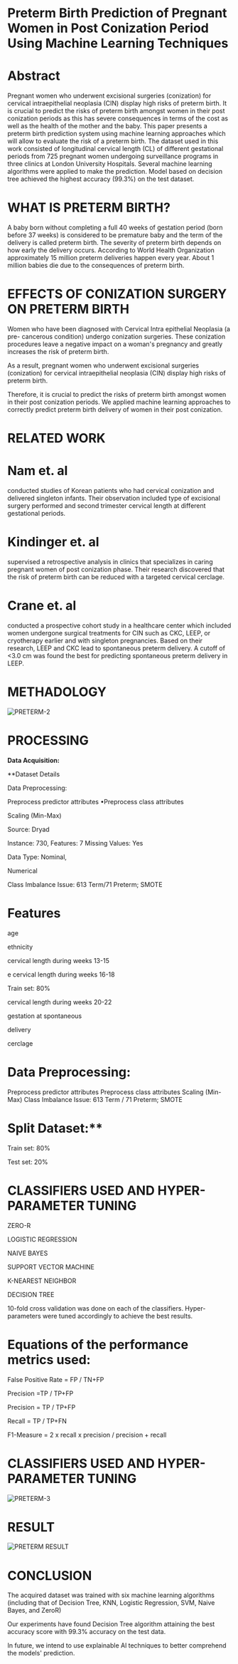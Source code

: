# Preterm Birth Prediction of Pregnant Women in Post Conization Period Using Machine Learning Techniques
# Abstract
Pregnant women who underwent excisional surgeries (conization) for cervical intraepithelial neoplasia (CIN) display high risks of preterm birth. It is crucial to predict the risks of preterm birth amongst women in their post conization periods as this has severe consequences in terms of the cost as well as the health of the mother and the baby. This paper presents a preterm birth prediction system using machine learning approaches which will allow to evaluate the risk of a preterm birth. The dataset used in this work consisted of longitudinal cervical length (CL) of different gestational periods from 725 pregnant women undergoing surveillance programs in three clinics at London University Hospitals. Several machine learning algorithms were applied to make the prediction. Model based on decision tree achieved the highest accuracy (99.3%) on the test dataset.
 # WHAT IS PRETERM BIRTH?
 
A baby born without completing a full 40 weeks of gestation period (born before 37 weeks) is considered to be premature baby and the term of the delivery is called preterm birth.
The severity of preterm birth depends on how early the delivery occurs.
According to World Health Organization approximately 15 million preterm deliveries happen every year. About 1 million babies die due to the consequences of preterm birth.

# EFFECTS OF CONIZATION SURGERY ON PRETERM BIRTH
Women who have been diagnosed with Cervical Intra epithelial Neoplasia (a pre- cancerous condition) undergo conization surgeries. These conization procedures leave a negative impact on a woman's pregnancy and greatly increases the risk of preterm birth.

As a result, pregnant women who underwent excisional surgeries (conization) for cervical intraepithelial neoplasia (CIN) display high risks of preterm birth.

Therefore, it is crucial to predict the risks of preterm birth amongst women in their post conization periods. We applied machine learning approaches to correctly predict preterm birth delivery of women in their post conization.

# RELATED WORK


# Nam et. al

conducted studies of Korean patients who had cervical conization and delivered singleton infants. Their observation included type of excisional surgery performed and second trimester cervical length at different gestational periods.

 # Kindinger et. al

supervised a retrospective analysis in clinics that specializes in caring pregnant women of post conization phase. Their research discovered that the risk of preterm birth can be reduced with a targeted cervical cerclage.
# Crane et. al
conducted a prospective cohort study in a healthcare center which included women undergone surgical treatments for CIN such as CKC, LEEP, or cryotherapy earlier and with singleton pregnancies. Based on their research, LEEP and CKC lead to spontaneous preterm delivery. A cutoff of <3.0 cm was found the best for predicting spontaneous preterm delivery in LEEP.

 # METHADOLOGY
 
 ![PRETERM-2](https://github.com/Manju567/PRETERM-BIRTH-PREDICTION/assets/116549275/c984d45e-8bd6-45c3-b7b5-69a2aecf1f34)


 # PROCESSING
 
**Data Acquisition:**                                                            

**Dataset Details

Data Preprocessing:

Preprocess predictor attributes •Preprocess class attributes

Scaling (Min-Max)

Source: Dryad

Instance: 730, Features: 7 Missing Values: Yes

Data Type: Nominal,

Numerical

Class Imbalance Issue: 613 Term/71 Preterm; SMOTE


  # Features
  
   age
   
  ethnicity
   
  cervical length during weeks 13-15
   
 e cervical length during weeks 16-18
   
  Train set: 80%
 
 cervical length during weeks 20-22
 
 gestation at spontaneous
 
 delivery
 
 cerclage


# Data Preprocessing:

Preprocess predictor attributes
Preprocess class attributes
Scaling (Min-Max)
Class Imbalance Issue: 613 Term / 71 Preterm; SMOTE

# Split Dataset:**

Train set: 80%

Test set: 20%

# CLASSIFIERS USED AND HYPER-PARAMETER TUNING

ZERO-R

LOGISTIC REGRESSION

NAIVE BAYES

SUPPORT VECTOR MACHINE

K-NEAREST NEIGHBOR

DECISION TREE

10-fold cross validation was done on each of the classifiers. Hyper-parameters were tuned accordingly to achieve the best results.

 # Equations of the performance metrics used:

False Positive Rate = FP / TN+FP

Precision =TP / TP+FP

Precision = TP / TP+FP

Recall = TP / TP+FN

F1-Measure = 2 x recall x precision / precision + recall

 # CLASSIFIERS USED AND HYPER-PARAMETER TUNING
 
 ![PRETERM-3](https://github.com/Manju567/PRETERM-BIRTH-PREDICTION/assets/116549275/272093c2-58c2-4e32-9365-8b6e1d6d9cc8)


# RESULT

![PRETERM RESULT](https://github.com/Manju567/PRETERM-BIRTH-PREDICTION/assets/116549275/63947ccf-141e-4ef9-86bc-3d180c829235)

# CONCLUSION

The acquired dataset was trained with six machine learning algorithms (including that of Decision Tree, KNN, Logistic Regression, SVM, Naive Bayes, and ZeroR)

Our experiments have found Decision Tree algorithm attaining the best accuracy score with 99.3% accuracy on the test data.

In future, we intend to use explainable Al techniques to better comprehend the models' prediction.


